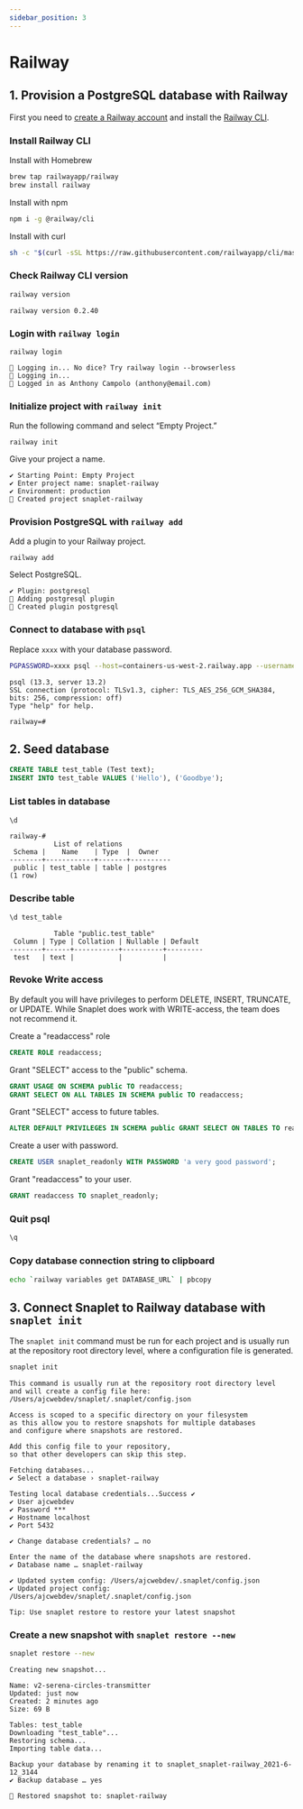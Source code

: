 ```yaml
---
sidebar_position: 3
---
```


# Railway

## 1. Provision a PostgreSQL database with Railway

First you need to [create a Railway account](http://railway.app/) and install the [Railway CLI](https://docs.railway.app/cli/installation).

### Install Railway CLI

Install with Homebrew

```bash
brew tap railwayapp/railway
brew install railway
```

Install with npm

```bash
npm i -g @railway/cli
```

Install with curl

```bash
sh -c "$(curl -sSL https://raw.githubusercontent.com/railwayapp/cli/master/install.sh)"
```

### Check Railway CLI version

```bash
railway version
```

```
railway version 0.2.40
```

### Login with `railway login`

```
railway login
```

```
🚝 Logging in... No dice? Try railway login --browserless
🚄 Logging in... 
🎉 Logged in as Anthony Campolo (anthony@email.com)
```

### Initialize project with `railway init`

Run the following command and select “Empty Project.”

```
railway init
```

Give your project a name.

```
✔ Starting Point: Empty Project 
✔ Enter project name: snaplet-railway
✔ Environment: production
🎉 Created project snaplet-railway
```

### Provision PostgreSQL with `railway add`

Add a plugin to your Railway project.

```
railway add
```

Select PostgreSQL.

```
✔ Plugin: postgresql 
🚊 Adding postgresql plugin
🎉 Created plugin postgresql
```

### Connect to database with `psql`

Replace `xxxx` with your database password.

```bash
PGPASSWORD=xxxx psql --host=containers-us-west-2.railway.app --username=postgres --port=5675 --dbname=railway
```

```
psql (13.3, server 13.2)
SSL connection (protocol: TLSv1.3, cipher: TLS_AES_256_GCM_SHA384, bits: 256, compression: off)
Type "help" for help.

railway=# 
```

## 2. Seed database

```sql
CREATE TABLE test_table (Test text);
INSERT INTO test_table VALUES ('Hello'), ('Goodbye');
```

### List tables in database

```bash
\d
```

```
railway-# 
           List of relations
 Schema |    Name    | Type  |  Owner   
--------+------------+-------+----------
 public | test_table | table | postgres
(1 row)
```

### Describe table

```bash
\d test_table
```

```
           Table "public.test_table"
 Column | Type | Collation | Nullable | Default 
--------+------+-----------+----------+---------
 test   | text |           |          | 
```

### Revoke Write access

By default you will have privileges to perform DELETE, INSERT, TRUNCATE, or UPDATE. While Snaplet does work with WRITE-access, the team does not recommend it.

Create a "readaccess" role

```sql
CREATE ROLE readaccess;
```

Grant "SELECT" access to the "public" schema.

```sql
GRANT USAGE ON SCHEMA public TO readaccess;
GRANT SELECT ON ALL TABLES IN SCHEMA public TO readaccess;
```

Grant "SELECT" access to future tables.

```sql
ALTER DEFAULT PRIVILEGES IN SCHEMA public GRANT SELECT ON TABLES TO readaccess;
```

Create a user with password.

```sql
CREATE USER snaplet_readonly WITH PASSWORD 'a very good password';
```

Grant "readaccess" to your user.

```sql
GRANT readaccess TO snaplet_readonly;
```

### Quit psql

```bash
\q
```

### Copy database connection string to clipboard

```bash
echo `railway variables get DATABASE_URL` | pbcopy
```

## 3. Connect Snaplet to Railway database with `snaplet init`

The `snaplet init` command must be run for each project and is usually run at the repository root directory level, where a configuration file is generated.

```bash
snaplet init
```

```
This command is usually run at the repository root directory level
and will create a config file here:
/Users/ajcwebdev/snaplet/.snaplet/config.json

Access is scoped to a specific directory on your filesystem
as this allow you to restore snapshots for multiple databases
and configure where snapshots are restored.

Add this config file to your repository,
so that other developers can skip this step.

Fetching databases...
✔ Select a database › snaplet-railway

Testing local database credentials...Success ✔
✔ User ajcwebdev
✔ Password ***
✔ Hostname localhost
✔ Port 5432

✔ Change database credentials? … no

Enter the name of the database where snapshots are restored.
✔ Database name … snaplet-railway

✔ Updated system config: /Users/ajcwebdev/.snaplet/config.json
✔ Updated project config: /Users/ajcwebdev/snaplet/.snaplet/config.json

Tip: Use snaplet restore to restore your latest snapshot
```

### Create a new snapshot with `snaplet restore --new`

```bash
snaplet restore --new
```

```
Creating new snapshot...

Name: v2-serena-circles-transmitter
Updated: just now
Created: 2 minutes ago
Size: 69 B

Tables: test_table
Downloading "test_table"...
Restoring schema...
Importing table data...

Backup your database by renaming it to snaplet_snaplet-railway_2021-6-12_3144
✔ Backup database … yes

🎉 Restored snapshot to: snaplet-railway
```